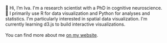 👋 Hi, I’m Iva. I'm a research scientist with a PhD in cognitive neuroscience. <br>
🌱 I primarily use R for data visualization and Python for analyses and statistics. I'm particularly interested in spatial data visualization.
I'm currently learning d3.js to build interactive visualizations. <br><br>
You can find more about me [on my website](https://ivabrunec.github.io/). 

<!---
ivabrunec/ivabrunec is a ✨ special ✨ repository because its `README.md` (this file) appears on your GitHub profile.
You can click the Preview link to take a look at your changes.
--->

